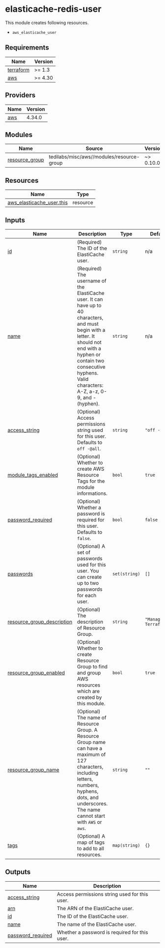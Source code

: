 # elasticache-redis-user

This module creates following resources.

- `aws_elasticache_user`

<!-- BEGIN_TF_DOCS -->
## Requirements

| Name | Version |
|------|---------|
| <a name="requirement_terraform"></a> [terraform](#requirement\_terraform) | >= 1.3 |
| <a name="requirement_aws"></a> [aws](#requirement\_aws) | >= 4.30 |

## Providers

| Name | Version |
|------|---------|
| <a name="provider_aws"></a> [aws](#provider\_aws) | 4.34.0 |

## Modules

| Name | Source | Version |
|------|--------|---------|
| <a name="module_resource_group"></a> [resource\_group](#module\_resource\_group) | tedilabs/misc/aws//modules/resource-group | ~> 0.10.0 |

## Resources

| Name | Type |
|------|------|
| [aws_elasticache_user.this](https://registry.terraform.io/providers/hashicorp/aws/latest/docs/resources/elasticache_user) | resource |

## Inputs

| Name | Description | Type | Default | Required |
|------|-------------|------|---------|:--------:|
| <a name="input_id"></a> [id](#input\_id) | (Required) The ID of the ElastiCache user. | `string` | n/a | yes |
| <a name="input_name"></a> [name](#input\_name) | (Required) The username of the ElastiCache user. It can have up to 40 characters, and must begin with a letter. It should not end with a hyphen or contain two consecutive hyphens. Valid characters: A-Z, a-z, 0-9, and - (hyphen). | `string` | n/a | yes |
| <a name="input_access_string"></a> [access\_string](#input\_access\_string) | (Optional) Access permissions string used for this user. Defaults to `off -@all`. | `string` | `"off -@all"` | no |
| <a name="input_module_tags_enabled"></a> [module\_tags\_enabled](#input\_module\_tags\_enabled) | (Optional) Whether to create AWS Resource Tags for the module informations. | `bool` | `true` | no |
| <a name="input_password_required"></a> [password\_required](#input\_password\_required) | (Optional) Whether a password is required for this user. Defaults to `false`. | `bool` | `false` | no |
| <a name="input_passwords"></a> [passwords](#input\_passwords) | (Optional) A set of passwords used for this user. You can create up to two passwords for each user. | `set(string)` | `[]` | no |
| <a name="input_resource_group_description"></a> [resource\_group\_description](#input\_resource\_group\_description) | (Optional) The description of Resource Group. | `string` | `"Managed by Terraform."` | no |
| <a name="input_resource_group_enabled"></a> [resource\_group\_enabled](#input\_resource\_group\_enabled) | (Optional) Whether to create Resource Group to find and group AWS resources which are created by this module. | `bool` | `true` | no |
| <a name="input_resource_group_name"></a> [resource\_group\_name](#input\_resource\_group\_name) | (Optional) The name of Resource Group. A Resource Group name can have a maximum of 127 characters, including letters, numbers, hyphens, dots, and underscores. The name cannot start with `AWS` or `aws`. | `string` | `""` | no |
| <a name="input_tags"></a> [tags](#input\_tags) | (Optional) A map of tags to add to all resources. | `map(string)` | `{}` | no |

## Outputs

| Name | Description |
|------|-------------|
| <a name="output_access_string"></a> [access\_string](#output\_access\_string) | Access permissions string used for this user. |
| <a name="output_arn"></a> [arn](#output\_arn) | The ARN of the ElastiCache user. |
| <a name="output_id"></a> [id](#output\_id) | The ID of the ElastiCache user. |
| <a name="output_name"></a> [name](#output\_name) | The name of the ElastiCache user. |
| <a name="output_password_required"></a> [password\_required](#output\_password\_required) | Whether a password is required for this user. |
<!-- END_TF_DOCS -->
